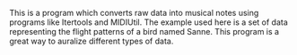 This is a program which converts raw data into musical notes using programs like Itertools and MIDIUtil. The example used here is a set of data representing the flight patterns of a bird named Sanne. This program is a great way to auralize different types of data.
